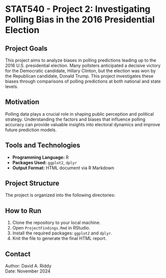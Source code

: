 # STAT540 - Project 2: Investigating Polling Bias in the 2016 Presidential Election

## Project Goals
This project aims to analyze biases in polling predictions leading up to the 2016 U.S. presidential election. Many pollsters anticipated a decisive victory for the Democratic candidate, Hillary Clinton, but the election was won by the Republican candidate, Donald Trump. This project investigates these biases through comparisons of polling predictions at both national and state levels.

## Motivation
Polling data plays a crucial role in shaping public perception and political strategy. Understanding the factors and biases that influence polling accuracy can provide valuable insights into electoral dynamics and improve future prediction models.

## Tools and Technologies
- **Programming Language:** R
- **Packages Used:** `ggplot2`, `dplyr`
- **Output Format:** HTML document via R Markdown

## Project Structure
The project is organized into the following directories:


## How to Run
1. Clone the repository to your local machine.
2. Open `ProjectFindings.Rmd` in RStudio.
3. Install the required packages: `ggplot2` and `dplyr`.
4. Knit the file to generate the final HTML report.

## Contact
Author: David A. Riddy  
Date: November 2024

